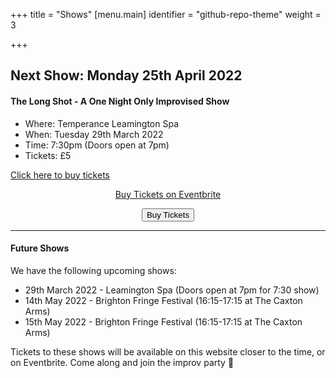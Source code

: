 +++
title = "Shows"
[menu.main]
identifier = "github-repo-theme"
weight = 3

+++
## Next Show: Monday 25th April 2022

#### The Long Shot - A One Night Only Improvised Show

* Where: Temperance Leamington Spa
* When: Tuesday 29th March 2022
* Time: 7:30pm (Doors open at 7pm)
* Tickets: £5
<!-- Buy ticket button below which is a 'live' button --> <!-- Noscript content for added SEO -->
<noscript><a href="https://www.eventbrite.co.uk/e/leamprov-the-elephant-in-the-room-an-improvised-comedy-show-tickets-224273617427" rel="noopener noreferrer" target="_blank">Click here to buy tickets</a></noscript>
<!-- You can customise this button any way you like --><center>

<!-- Noscript content for added SEO -->
<noscript><a href="https://www.eventbrite.co.uk/e/leamprov-the-long-shot-tickets-317155148587" rel="noopener noreferrer" target="_blank">Buy Tickets on Eventbrite</a></noscript>
<!-- You can customise this button any way you like -->
<button id="eventbrite-widget-modal-trigger-317155148587" type="button">Buy Tickets</button>

<script src="https://www.eventbrite.co.uk/static/widgets/eb_widgets.js"></script>

<script type="text/javascript">
    var exampleCallback = function() {
        console.log('Order complete!');
    };

    window.EBWidgets.createWidget({
        widgetType: 'checkout',
        eventId: '317155148587',
        modal: true,
        modalTriggerElementId: 'eventbrite-widget-modal-trigger-317155148587',
        onOrderComplete: exampleCallback
    });
</script>
***
    
</center>

#### Future Shows

We have the following upcoming shows:

* 29th March 2022 - Leamington Spa (Doors open at 7pm for 7:30 show)
* 14th May 2022 - Brighton Fringe Festival (16:15-17:15 at The Caxton Arms)
* 15th May 2022 - Brighton Fringe Festival (16:15-17:15 at The Caxton Arms)

Tickets to these shows will be available on this website closer to the time, or on Eventbrite. Come along and join the improv party 🎉
